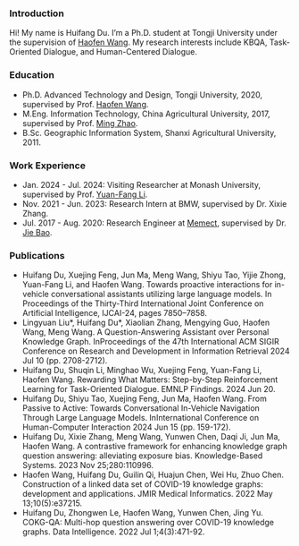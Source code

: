 ### Introduction
Hi! My name is Huifang Du. I’m a Ph.D. student at Tongji University under the supervision of [Haofen Wang](https://scholar.google.com/citations?user=1FhdXpsAAAAJ&hl=en&oi=ao). My research interests include KBQA, Task-Oriented Dialogue, and Human-Centered Dialogue.

### Education
- Ph.D. Advanced Technology and Design, Tongji University, 2020, supervised by Prof. [Haofen Wang](https://scholar.google.com/citations?user=1FhdXpsAAAAJ&hl=en&oi=ao).
- M.Eng. Information Technology, China Agricultural University, 2017, supervised by Prof. [Ming Zhao](https://faculty.cau.edu.cn/zm_7528/list.htm).
- B.Sc. Geographic Information System, Shanxi Agricultural University, 2011.

### Work Experience
- Jan. 2024 - Jul. 2024: Visiting Researcher at Monash University, supervised by Prof. [Yuan-Fang Li](https://users.monash.edu/~yli/about.html).
- Nov. 2021 - Jun. 2023: Research Intern at BMW, supervised by Dr. Xixie Zhang.
- Jul. 2017 - Aug. 2020: Research Engineer at [Memect](https://www.memect.cn/), supervised by Dr. [Jie Bao](https://github.com/baojie).

### Publications

- Huifang Du, Xuejing Feng, Jun Ma, Meng Wang, Shiyu Tao, Yijie Zhong, Yuan-Fang Li, and Haofen Wang. Towards proactive interactions for in-
vehicle conversational assistants utilizing large language models. In Proceedings of the Thirty-Third International Joint Conference on Artificial Intelligence, IJCAI-24, pages 7850–7858.
- Lingyuan Liu*, Huifang Du*, Xiaolian Zhang, Mengying Guo, Haofen Wang, Meng Wang. A Question-Answering Assistant over Personal Knowledge Graph. InProceedings of the 47th International ACM SIGIR Conference on Research and Development in Information Retrieval 2024 Jul 10 (pp. 2708-2712).
- Huifang Du, Shuqin Li, Minghao Wu, Xuejing Feng, Yuan-Fang Li, Haofen Wang. Rewarding What Matters: Step-by-Step Reinforcement Learning for Task-Oriented Dialogue. EMNLP Findings. 2024 Jun 20.
- Huifang Du, Shiyu Tao, Xuejing Feng, Jun Ma, Haofen Wang. From Passive to Active: Towards Conversational In-Vehicle Navigation Through Large Language Models. InInternational Conference on Human-Computer Interaction 2024 Jun 15 (pp. 159-172).
- Huifang Du, Xixie Zhang, Meng Wang, Yunwen Chen, Daqi Ji, Jun Ma, Haofen Wang. A contrastive framework for enhancing knowledge graph question answering: alleviating exposure bias. Knowledge-Based Systems. 2023 Nov 25;280:110996.
- Haofen Wang, Huifang Du, Guilin Qi, Huajun Chen, Wei Hu, Zhuo Chen. Construction of a linked data set of COVID-19 knowledge graphs: development and applications. JMIR Medical Informatics. 2022 May 13;10(5):e37215.
- Huifang Du, Zhongwen Le, Haofen Wang, Yunwen Chen, Jing Yu. COKG-QA: Multi-hop question answering over COVID-19 knowledge graphs. Data Intelligence. 2022 Jul 1;4(3):471-92.

